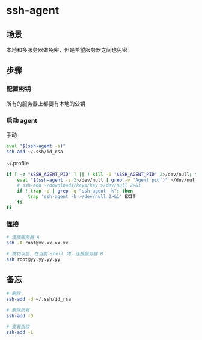 # ssh-agent

## 场景

本地和多服务器做免密，但是希望服务器之间也免密

## 步骤

### 配置密钥

所有的服务器上都要有本地的公钥

### 启动 agent

手动

```sh
eval "$(ssh-agent -s)"
ssh-add ~/.ssh/id_rsa
```

~/.profile

```sh
if [ -z "$SSH_AGENT_PID" ] || ! kill -0 "$SSH_AGENT_PID" 2>/dev/null; then
    eval "$(ssh-agent -s 2>/dev/null | grep -v 'Agent pid')" >/dev/null
    # ssh-add ~/downloads/keys/key >/dev/null 2>&1
    if ! trap -p | grep -q "ssh-agent -k"; then
        trap 'ssh-agent -k >/dev/null 2>&1' EXIT
    fi
fi
```

### 连接

```sh
# 连接服务器 A
ssh -A root@xx.xx.xx.xx

# 成功以后，在当前 shell 内，连接服务器 B
ssh root@yy.yy.yy.yy
```

## 备忘

```sh
# 删除
ssh-add -d ~/.ssh/id_rsa

# 删除所有
ssh-add -D

# 查看指纹
ssh-add -L
```
